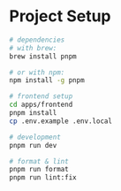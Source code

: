 # Project Setup

```bash
# dependencies
# with brew:
brew install pnpm

# or with npm:
npm install -g pnpm
```

```bash
# frontend setup
cd apps/frontend
pnpm install
cp .env.example .env.local
```

```bash
# development
pnpm run dev

# format & lint
pnpm run format
pnpm run lint:fix
```
